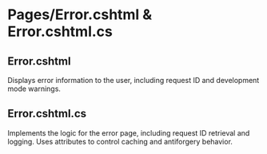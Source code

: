 # Pages/Error.cshtml & Error.cshtml.cs

## Error.cshtml
Displays error information to the user, including request ID and development mode warnings.

## Error.cshtml.cs
Implements the logic for the error page, including request ID retrieval and logging. Uses attributes to control caching and antiforgery behavior.
